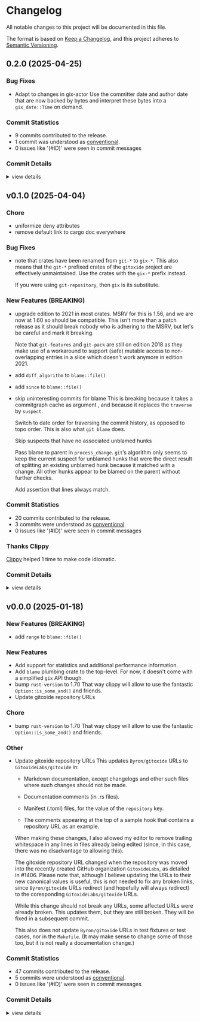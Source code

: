 # Changelog

All notable changes to this project will be documented in this file.

The format is based on [Keep a Changelog](https://keepachangelog.com/en/1.0.0/),
and this project adheres to [Semantic Versioning](https://semver.org/spec/v2.0.0.html).

## 0.2.0 (2025-04-25)

### Bug Fixes

 - <csr-id-b07f907ba2e01849744c72df35dac57b624f2f85/> Adapt to changes in gix-actor
   Use the committer date and author date that are now backed by bytes and
   interpret these bytes into a `gix_date::Time` on demand.

### Commit Statistics

<csr-read-only-do-not-edit/>

 - 9 commits contributed to the release.
 - 1 commit was understood as [conventional](https://www.conventionalcommits.org).
 - 0 issues like '(#ID)' were seen in commit messages

### Commit Details

<csr-read-only-do-not-edit/>

<details><summary>view details</summary>

 * **Uncategorized**
    - Update changelogs prior to release ([`0bf84db`](https://github.com/GitoxideLabs/gitoxide/commit/0bf84dbc041f59efba06adcf422c60b5d6e350f0))
    - Merge pull request #1935 from pierrechevalier83/fix_1923 ([`3b1bef7`](https://github.com/GitoxideLabs/gitoxide/commit/3b1bef7cc40e16b61bcc117ca90ebae21df7c7b1))
    - J fmt ([`c3c6504`](https://github.com/GitoxideLabs/gitoxide/commit/c3c650448f92bcb27194ce0a51f7d604ce87920d))
    - Adapt to changes in gix-actor ([`b07f907`](https://github.com/GitoxideLabs/gitoxide/commit/b07f907ba2e01849744c72df35dac57b624f2f85))
    - Merge pull request #1949 from GitoxideLabs/dependabot/cargo/cargo-6893e2988a ([`b5e9059`](https://github.com/GitoxideLabs/gitoxide/commit/b5e905991155ace32ef21464e69a8369a773f02b))
    - Merge pull request #1945 from cruessler/replace-btreemap-by-smallvec ([`c75bc44`](https://github.com/GitoxideLabs/gitoxide/commit/c75bc44b4f9d3b1c8d48b9dfc42c94576088b8a6))
    - Bump the cargo group with 21 updates ([`68e6b2e`](https://github.com/GitoxideLabs/gitoxide/commit/68e6b2e54613fe788d645ea8c942c71a39c6ede1))
    - Replace BTreeMap by SmallVec ([`75b842b`](https://github.com/GitoxideLabs/gitoxide/commit/75b842b13cc4a17acfd3419263aa1520df10fb01))
    - Merge pull request #1919 from GitoxideLabs/release ([`420e730`](https://github.com/GitoxideLabs/gitoxide/commit/420e730f765b91e1d17daca6bb1f99bdb2e54fda))
</details>

## v0.1.0 (2025-04-04)

<csr-id-f7f136dbe4f86e7dee1d54835c420ec07c96cd78/>
<csr-id-533e887e80c5f7ede8392884562e1c5ba56fb9a8/>

### Chore

 - <csr-id-f7f136dbe4f86e7dee1d54835c420ec07c96cd78/> uniformize deny attributes
 - <csr-id-533e887e80c5f7ede8392884562e1c5ba56fb9a8/> remove default link to cargo doc everywhere

### Bug Fixes

 - <csr-id-e14dc7d475373d2c266e84ff8f1826c68a34ab92/> note that crates have been renamed from `git-*` to `gix-*`.
   This also means that the `git-*` prefixed crates of the `gitoxide` project
   are effectively unmaintained.
   Use the crates with the `gix-*` prefix instead.
   
   If you were using `git-repository`, then `gix` is its substitute.

### New Features (BREAKING)

 - <csr-id-3d8fa8fef9800b1576beab8a5bc39b821157a5ed/> upgrade edition to 2021 in most crates.
   MSRV for this is 1.56, and we are now at 1.60 so should be compatible.
   This isn't more than a patch release as it should break nobody
   who is adhering to the MSRV, but let's be careful and mark it
   breaking.
   
   Note that `git-features` and `git-pack` are still on edition 2018
   as they make use of a workaround to support (safe) mutable access
   to non-overlapping entries in a slice which doesn't work anymore
   in edition 2021.
 - <csr-id-e9a493c204979d1a155c198331277662d26aec58/> add `diff_algorithm` to `blame::file()`
 - <csr-id-e08cf8811e25c91ca410963703ce98db32be3681/> add `since` to `blame::file()`
 - <csr-id-1250df3f9c10f66e4b8e227809831f3088482960/> skip uninteresting commits for blame
   This is breaking because it takes a commitgraph cache as argument
   , and because it replaces the `traverse` by `suspect`.
   
   Switch to date order for traversing the commit history, as opposed to
   topo order. This is also what `git blame` does.
   
   Skip suspects that have no associated unblamed hunks
   
   Pass blame to parent in `process_change`. `git`’s algorithm only seems
   to keep the current suspect for unblamed hunks that were the direct
   result of splitting an existing unblamed hunk because it matched with a
   change. All other hunks appear to be blamed on the parent without
   further checks.
   
   Add assertion that lines always match.

### Commit Statistics

<csr-read-only-do-not-edit/>

 - 20 commits contributed to the release.
 - 3 commits were understood as [conventional](https://www.conventionalcommits.org).
 - 0 issues like '(#ID)' were seen in commit messages

### Thanks Clippy

<csr-read-only-do-not-edit/>

[Clippy](https://github.com/rust-lang/rust-clippy) helped 1 time to make code idiomatic. 

### Commit Details

<csr-read-only-do-not-edit/>

<details><summary>view details</summary>

 * **Uncategorized**
    - Release gix-date v0.9.4, gix-utils v0.2.0, gix-actor v0.34.0, gix-features v0.41.0, gix-hash v0.17.0, gix-hashtable v0.8.0, gix-path v0.10.15, gix-validate v0.9.4, gix-object v0.48.0, gix-glob v0.19.0, gix-quote v0.5.0, gix-attributes v0.25.0, gix-command v0.5.0, gix-packetline-blocking v0.18.3, gix-filter v0.18.0, gix-fs v0.14.0, gix-commitgraph v0.27.0, gix-revwalk v0.19.0, gix-traverse v0.45.0, gix-worktree-stream v0.20.0, gix-archive v0.20.0, gix-tempfile v17.0.0, gix-lock v17.0.0, gix-index v0.39.0, gix-config-value v0.14.12, gix-pathspec v0.10.0, gix-ignore v0.14.0, gix-worktree v0.40.0, gix-diff v0.51.0, gix-blame v0.1.0, gix-ref v0.51.0, gix-config v0.44.0, gix-prompt v0.10.0, gix-url v0.30.0, gix-credentials v0.28.0, gix-discover v0.39.0, gix-dir v0.13.0, gix-mailmap v0.26.0, gix-revision v0.33.0, gix-merge v0.4.0, gix-negotiate v0.19.0, gix-pack v0.58.0, gix-odb v0.68.0, gix-refspec v0.29.0, gix-shallow v0.3.0, gix-packetline v0.18.4, gix-transport v0.46.0, gix-protocol v0.49.0, gix-status v0.18.0, gix-submodule v0.18.0, gix-worktree-state v0.18.0, gix v0.71.0, gix-fsck v0.10.0, gitoxide-core v0.46.0, gitoxide v0.42.0, safety bump 48 crates ([`b41312b`](https://github.com/GitoxideLabs/gitoxide/commit/b41312b478b0d19efb330970cf36dba45d0fbfbd))
    - Update changelogs prior to release ([`38dff41`](https://github.com/GitoxideLabs/gitoxide/commit/38dff41d09b6841ff52435464e77cd012dce7645))
    - Merge pull request #1910 from cruessler/add-tree-id-to-either ([`544cdaf`](https://github.com/GitoxideLabs/gitoxide/commit/544cdafbb58bb3e39bf19a19eb02d5296a7361aa))
    - Make use `gix_traverse::commit::Either::tree_id()` ([`3fad860`](https://github.com/GitoxideLabs/gitoxide/commit/3fad860aaffb53fd27b6d2b959ad8a8d1ab9ac63))
    - Merge pull request #1901 from cruessler/make-either-copy ([`85b060c`](https://github.com/GitoxideLabs/gitoxide/commit/85b060c777cb893c85d60168f9b748ce78c0f146))
    - Derive Clone and Copy for Either ([`3c1b1df`](https://github.com/GitoxideLabs/gitoxide/commit/3c1b1df9320c11e754931e292689c6075bddbfa9))
    - Merge pull request #1888 from cruessler/respect-diff-algorithm-in-blame ([`dce127e`](https://github.com/GitoxideLabs/gitoxide/commit/dce127e63f7788c5424e2da2cf4e3112f9c3b159))
    - Add `diff_algorithm` to `blame::file()` ([`e9a493c`](https://github.com/GitoxideLabs/gitoxide/commit/e9a493c204979d1a155c198331277662d26aec58))
    - Merge pull request #1858 from cruessler/add-git-blame-since ([`7059609`](https://github.com/GitoxideLabs/gitoxide/commit/70596096e35ff8a910dacd6fefdc31d162282b81))
    - Add `since` to `blame::file()` ([`e08cf88`](https://github.com/GitoxideLabs/gitoxide/commit/e08cf8811e25c91ca410963703ce98db32be3681))
    - Merge pull request #1854 from GitoxideLabs/montly-report ([`16a248b`](https://github.com/GitoxideLabs/gitoxide/commit/16a248beddbfbd21621f2bb57aaa82dca35acb19))
    - Thanks clippy ([`8e96ed3`](https://github.com/GitoxideLabs/gitoxide/commit/8e96ed37db680855d194c10673ba2dab28655d95))
    - Merge pull request #1824 from cruessler/replace-find-commit-by-find ([`8ab0a6b`](https://github.com/GitoxideLabs/gitoxide/commit/8ab0a6b458327d3dc057bec3d4e09bea04dee388))
    - Replace `odb.find_commit` by `gix_traverse::commit::find` ([`e09ec3e`](https://github.com/GitoxideLabs/gitoxide/commit/e09ec3e438b5503f21eb784c5781b52e0b1f8a1b))
    - Merge pull request #1743 from cruessler/skip-uninteresting-commits-for-blame ([`aa05ef0`](https://github.com/GitoxideLabs/gitoxide/commit/aa05ef0d143d7ca14272f6cd36a40d2ed839fe76))
    - Refactor ([`4428838`](https://github.com/GitoxideLabs/gitoxide/commit/442883800bc3abe63592ec36cb03b7c7e55c0f34))
    - Skip uninteresting commits for blame ([`1250df3`](https://github.com/GitoxideLabs/gitoxide/commit/1250df3f9c10f66e4b8e227809831f3088482960))
    - Merge pull request #1823 from cruessler/add-test-for-differing-date-and-topo-order ([`18e163e`](https://github.com/GitoxideLabs/gitoxide/commit/18e163e5df653f698a356b26da4f7e1c31fac9ad))
    - Add test for commits not ordered chronologically ([`a9de4f0`](https://github.com/GitoxideLabs/gitoxide/commit/a9de4f0898148eb45ca8a229c14e65f5dbf56906))
    - Merge pull request #1778 from GitoxideLabs/new-release ([`8df0db2`](https://github.com/GitoxideLabs/gitoxide/commit/8df0db2f8fe1832a5efd86d6aba6fb12c4c855de))
</details>

## v0.0.0 (2025-01-18)

<csr-id-17835bccb066bbc47cc137e8ec5d9fe7d5665af0/>
<csr-id-64ff0a77062d35add1a2dd422bb61075647d1a36/>

### New Features (BREAKING)

 - <csr-id-787cf6f5a838a96da49330c99a8530ac3206de50/> add `range` to `blame::file()`

### New Features

 - <csr-id-4ffe6eb8f7921c6a03db0aa6d796cc2e3cc328e0/> Add support for statistics and additional performance information.
 - <csr-id-25efbfb72e5a043ce8f7d196c1f7104ef93394df/> Add `blame` plumbing crate to the top-level.
   For now, it doesn't come with a simplified `gix` API though.
 - <csr-id-17835bccb066bbc47cc137e8ec5d9fe7d5665af0/> bump `rust-version` to 1.70
   That way clippy will allow to use the fantastic `Option::is_some_and()`
   and friends.
 - <csr-id-64ff0a77062d35add1a2dd422bb61075647d1a36/> Update gitoxide repository URLs

### Chore

 - <csr-id-17835bccb066bbc47cc137e8ec5d9fe7d5665af0/> bump `rust-version` to 1.70
   That way clippy will allow to use the fantastic `Option::is_some_and()`
   and friends.

### Other

 - <csr-id-64ff0a77062d35add1a2dd422bb61075647d1a36/> Update gitoxide repository URLs
   This updates `Byron/gitoxide` URLs to `GitoxideLabs/gitoxide` in:
   
   - Markdown documentation, except changelogs and other such files
     where such changes should not be made.
   
   - Documentation comments (in .rs files).
   
   - Manifest (.toml) files, for the value of the `repository` key.
   
   - The comments appearing at the top of a sample hook that contains
     a repository URL as an example.
   
   When making these changes, I also allowed my editor to remove
   trailing whitespace in any lines in files already being edited
   (since, in this case, there was no disadvantage to allowing this).
   
   The gitoxide repository URL changed when the repository was moved
   into the recently created GitHub organization `GitoxideLabs`, as
   detailed in #1406. Please note that, although I believe updating
   the URLs to their new canonical values is useful, this is not
   needed to fix any broken links, since `Byron/gitoxide` URLs
   redirect (and hopefully will always redirect) to the coresponding
   `GitoxideLabs/gitoxide` URLs.
   
   While this change should not break any URLs, some affected URLs
   were already broken. This updates them, but they are still broken.
   They will be fixed in a subsequent commit.
   
   This also does not update `Byron/gitoxide` URLs in test fixtures
   or test cases, nor in the `Makefile`. (It may make sense to change
   some of those too, but it is not really a documentation change.)

### Commit Statistics

<csr-read-only-do-not-edit/>

 - 47 commits contributed to the release.
 - 5 commits were understood as [conventional](https://www.conventionalcommits.org).
 - 0 issues like '(#ID)' were seen in commit messages

### Commit Details

<csr-read-only-do-not-edit/>

<details><summary>view details</summary>

 * **Uncategorized**
    - Release gix-utils v0.1.14, gix-actor v0.33.2, gix-hash v0.16.0, gix-trace v0.1.12, gix-features v0.40.0, gix-hashtable v0.7.0, gix-path v0.10.14, gix-validate v0.9.3, gix-object v0.47.0, gix-glob v0.18.0, gix-quote v0.4.15, gix-attributes v0.24.0, gix-command v0.4.1, gix-packetline-blocking v0.18.2, gix-filter v0.17.0, gix-fs v0.13.0, gix-chunk v0.4.11, gix-commitgraph v0.26.0, gix-revwalk v0.18.0, gix-traverse v0.44.0, gix-worktree-stream v0.19.0, gix-archive v0.19.0, gix-bitmap v0.2.14, gix-tempfile v16.0.0, gix-lock v16.0.0, gix-index v0.38.0, gix-config-value v0.14.11, gix-pathspec v0.9.0, gix-ignore v0.13.0, gix-worktree v0.39.0, gix-diff v0.50.0, gix-blame v0.0.0, gix-ref v0.50.0, gix-sec v0.10.11, gix-config v0.43.0, gix-prompt v0.9.1, gix-url v0.29.0, gix-credentials v0.27.0, gix-discover v0.38.0, gix-dir v0.12.0, gix-mailmap v0.25.2, gix-revision v0.32.0, gix-merge v0.3.0, gix-negotiate v0.18.0, gix-pack v0.57.0, gix-odb v0.67.0, gix-refspec v0.28.0, gix-shallow v0.2.0, gix-packetline v0.18.3, gix-transport v0.45.0, gix-protocol v0.48.0, gix-status v0.17.0, gix-submodule v0.17.0, gix-worktree-state v0.17.0, gix v0.70.0, gix-fsck v0.9.0, gitoxide-core v0.45.0, gitoxide v0.41.0, safety bump 42 crates ([`dea106a`](https://github.com/GitoxideLabs/gitoxide/commit/dea106a8c4fecc1f0a8f891a2691ad9c63964d25))
    - Don't specify version numbers in dev-dependencies ([`7570daa`](https://github.com/GitoxideLabs/gitoxide/commit/7570daa50a93a2b99e9cd5228cb274f20839865f))
    - Update all changelogs prior to release ([`1f6390c`](https://github.com/GitoxideLabs/gitoxide/commit/1f6390c53ba68ce203ae59eb3545e2631dd8a106))
    - Merge pull request #1766 from cruessler/add-range-to-gix-blame ([`90fef01`](https://github.com/GitoxideLabs/gitoxide/commit/90fef0148376167763a3ebeff91a1cf9c236cf8a))
    - Refactor ([`1500c08`](https://github.com/GitoxideLabs/gitoxide/commit/1500c08736069153aab33842d2d877f42ad01f37))
    - Add `range` to `blame::file()` ([`787cf6f`](https://github.com/GitoxideLabs/gitoxide/commit/787cf6f5a838a96da49330c99a8530ac3206de50))
    - Merge pull request #1762 from GitoxideLabs/fix-1759 ([`7ec21bb`](https://github.com/GitoxideLabs/gitoxide/commit/7ec21bb96ce05b29dde74b2efdf22b6e43189aab))
    - Bump `rust-version` to 1.70 ([`17835bc`](https://github.com/GitoxideLabs/gitoxide/commit/17835bccb066bbc47cc137e8ec5d9fe7d5665af0))
    - Merge pull request #1756 from cruessler/extract-object-ids-in-tests ([`f18a312`](https://github.com/GitoxideLabs/gitoxide/commit/f18a3129b11c53e7922295908a6930039b8203c3))
    - Extract hard-coded ObjectIds in tests ([`50ba3d6`](https://github.com/GitoxideLabs/gitoxide/commit/50ba3d6aa60a67cbacb2aa7411e3f20c3c6cf0c0))
    - Merge pull request #1755 from cruessler/shortcut-tree-diffing-minor-cleanups ([`25c2646`](https://github.com/GitoxideLabs/gitoxide/commit/25c2646f2c7f0430791fc14131a7e103f3c9cac7))
    - Prefix variant to disambiguate from continue ([`ec3cdf1`](https://github.com/GitoxideLabs/gitoxide/commit/ec3cdf1520837db9a94257db3b08099e34892baa))
    - Merge pull request #1754 from GitoxideLabs/fix-ci ([`34096a5`](https://github.com/GitoxideLabs/gitoxide/commit/34096a5796f03f76e8ed696b886fbd62eb09d2cc))
    - Fix clippy ([`6805beb`](https://github.com/GitoxideLabs/gitoxide/commit/6805beb31609bff9dad1807901d8901024ab1d3c))
    - Merge pull request #1753 from GitoxideLabs/wip-changes-against-more-than-one-parent ([`a22f13b`](https://github.com/GitoxideLabs/gitoxide/commit/a22f13bec0cdd580ee92390a98d5d522eb29978d))
    - Refactor ([`360bf38`](https://github.com/GitoxideLabs/gitoxide/commit/360bf383a3ebdeeda1db161d42bb057a05cdf32b))
    - Rework how blame is passed to parents ([`a3d92b4`](https://github.com/GitoxideLabs/gitoxide/commit/a3d92b4d1f129b18217d789273c4991964891de0))
    - Merge pull request #1747 from cruessler/shortcut-tree-diffing ([`59bd978`](https://github.com/GitoxideLabs/gitoxide/commit/59bd978ba560295ed4fcb86f1a629e3c728dd5dd))
    - Update doc-string ([`9ac36bd`](https://github.com/GitoxideLabs/gitoxide/commit/9ac36bdd0af860df24c303d0d4a789b324ab2c43))
    - Rename to FindChangeToPath and move to where it's used ([`f857ca8`](https://github.com/GitoxideLabs/gitoxide/commit/f857ca86f88b25dc1ce1ca7c90db05793828ddf0))
    - Simplify Recorder by wrapping gix_diff::tree::Recorder ([`7d1416a`](https://github.com/GitoxideLabs/gitoxide/commit/7d1416a9124c16e757a3e7cb3fd762c9e52973bb))
    - Don't ignore gix_diff::tree errors ([`f049b00`](https://github.com/GitoxideLabs/gitoxide/commit/f049b00b9d59b3eff4c9489557d9d709f96fdd67))
    - Cancel tree diffing early when matching path is found ([`74565bc`](https://github.com/GitoxideLabs/gitoxide/commit/74565bc2c5ab46348a0e9182e7b9d946dfbc0dd8))
    - Merge pull request #1453 from cruessler/gix-blame ([`6ed9976`](https://github.com/GitoxideLabs/gitoxide/commit/6ed9976abaa3915b50efa46c46b195f3a1fc4ff7))
    - For linear histories, avoid redoing path lookup work ([`8196a43`](https://github.com/GitoxideLabs/gitoxide/commit/8196a433ed08de6b09b5cb187f8ce53fc2ab09ca))
    - Don't panic when suspect isn't known when converting unblamed to blame-entry ([`667e626`](https://github.com/GitoxideLabs/gitoxide/commit/667e6262bcba1d95e32795faa79dc6b354da9a01))
    - Additional pass of refactoring, focus on the algorithm itself. ([`3ac8be1`](https://github.com/GitoxideLabs/gitoxide/commit/3ac8be1557de8a66ff32abe3d1c9ea83198d4a05))
    - Review and remove all TODOs where possible, update docs and comments ([`63ee0f9`](https://github.com/GitoxideLabs/gitoxide/commit/63ee0f9c34dc89ad51d5c9ab83e49cbc08e3ed69))
    - Swap blamed-file and original-file variable names. ([`b7f1468`](https://github.com/GitoxideLabs/gitoxide/commit/b7f1468f0fe38a50ad3414efb5efcf3ac0d2fddb))
    - Replace todos!() with assertions or remove them. ([`b736ace`](https://github.com/GitoxideLabs/gitoxide/commit/b736ace18e8996b410a597fb4f43bf28f422dfc5))
    - Add `Error` type ([`845d96a`](https://github.com/GitoxideLabs/gitoxide/commit/845d96a4ffff89703a8c3815ac52adc7f2b286f6))
    - Add support for statistics and additional performance information. ([`4ffe6eb`](https://github.com/GitoxideLabs/gitoxide/commit/4ffe6eb8f7921c6a03db0aa6d796cc2e3cc328e0))
    - Remove duplication and unnecessary parameter ([`a158d22`](https://github.com/GitoxideLabs/gitoxide/commit/a158d22703077d37b83e0434aa229baf12c342ed))
    - Unify how lines in blame results are accessed ([`f2790a9`](https://github.com/GitoxideLabs/gitoxide/commit/f2790a9db8cac3ce57003b512edf735e734383d1))
    - Modularlize `gix-blame/lib.rs` ([`26bfd2d`](https://github.com/GitoxideLabs/gitoxide/commit/26bfd2d73374e134aff24410fac44857b8128244))
    - First review round ([`983ec7d`](https://github.com/GitoxideLabs/gitoxide/commit/983ec7d776b459898b90927242582fc03a0e9056))
    - Add `blame` plumbing crate to the top-level. ([`25efbfb`](https://github.com/GitoxideLabs/gitoxide/commit/25efbfb72e5a043ce8f7d196c1f7104ef93394df))
    - Add initial implementation and tests for `gix-blame`. ([`d27adf7`](https://github.com/GitoxideLabs/gitoxide/commit/d27adf70b4e2f57d8431a0a553119322d7158f4b))
    - Merge pull request #1624 from EliahKagan/update-repo-url ([`795962b`](https://github.com/GitoxideLabs/gitoxide/commit/795962b107d86f58b1f7c75006da256d19cc80ad))
    - Update gitoxide repository URLs ([`64ff0a7`](https://github.com/GitoxideLabs/gitoxide/commit/64ff0a77062d35add1a2dd422bb61075647d1a36))
    - Merge pull request #1589 from EliahKagan/maintenance ([`7c2af44`](https://github.com/GitoxideLabs/gitoxide/commit/7c2af442748f7245734ec1f987b6d839f2a795bd))
    - Add missing executable bits ([`694ebad`](https://github.com/GitoxideLabs/gitoxide/commit/694ebadb2d11d25c5b1285c61cef5df03685701a))
    - Merge branch 'global-lints' ([`37ba461`](https://github.com/GitoxideLabs/gitoxide/commit/37ba4619396974ec9cc41d1e882ac5efaf3816db))
    - Workspace Clippy lint management ([`2e0ce50`](https://github.com/GitoxideLabs/gitoxide/commit/2e0ce506968c112b215ca0056bd2742e7235df48))
    - Merge branch 'gix-blame' ([`e6fbea9`](https://github.com/GitoxideLabs/gitoxide/commit/e6fbea9be2ef7ab4064dc57c8233dfe81fac3bb4))
    - Add sample fixture ([`6d71e0d`](https://github.com/GitoxideLabs/gitoxide/commit/6d71e0d291f2a3b11c635949712ec86cf57d7449))
    - Add new `gix-blame` crate ([`f5f616d`](https://github.com/GitoxideLabs/gitoxide/commit/f5f616d8345898effc79d587c139e249f1c85ab6))
</details>

